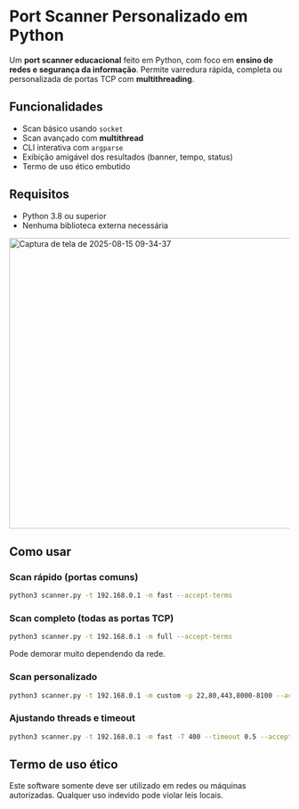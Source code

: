 # Port Scanner Personalizado em Python

Um **port scanner educacional** feito em Python, com foco em **ensino de redes e segurança da informação**. Permite varredura rápida, completa ou personalizada de portas TCP com **multithreading**.

## Funcionalidades

- Scan básico usando `socket`
- Scan avançado com **multithread**
- CLI interativa com `argparse`
- Exibição amigável dos resultados (banner, tempo, status)
- Termo de uso ético embutido

## Requisitos

- Python 3.8 ou superior
- Nenhuma biblioteca externa necessária

<img width="1016" height="522" alt="Captura de tela de 2025-08-15 09-34-37" src="https://github.com/user-attachments/assets/8bd26785-7a54-4cf8-8f19-a73a27318f85" />


## Como usar

### Scan rápido (portas comuns)
```bash
python3 scanner.py -t 192.168.0.1 -m fast --accept-terms
```

### Scan completo (todas as portas TCP)
```bash
python3 scanner.py -t 192.168.0.1 -m full --accept-terms
```
Pode demorar muito dependendo da rede.

### Scan personalizado
```bash
python3 scanner.py -t 192.168.0.1 -m custom -p 22,80,443,8000-8100 --accept-terms
```

### Ajustando threads e timeout
```bash
python3 scanner.py -t 192.168.0.1 -m fast -T 400 --timeout 0.5 --accept-terms
```
## Termo de uso ético

Este software somente deve ser utilizado em redes ou máquinas autorizadas. Qualquer uso indevido pode violar leis locais.















